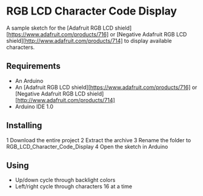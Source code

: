 RGB LCD Character Code Display
==============================

A sample sketch for the [Adafruit RGB LCD shield][https://www.adafruit.com/products/716] or [Negative Adafruit RGB LCD shield][http://www.adafruit.com/products/714] to display available characters.

Requirements
------------
* An Arduino
* An [Adafruit RGB LCD shield][https://www.adafruit.com/products/716] or [Negative Adafruit RGB LCD shield][http://www.adafruit.com/products/714]
* Arduino IDE 1.0

Installing
----------
1 Download the entire project
2 Extract the archive
3 Rename the folder to RGB_LCD_Character_Code_Display
4 Open the sketch in Arduino 

Using
-----
* Up/down cycle through backlight colors
* Left/right cycle through characters 16 at a time